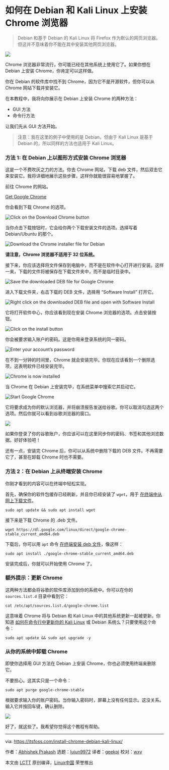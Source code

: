 [#]: subject: "How to Install Google Chrome on Debian and Kali Linux"
[#]: via: "https://itsfoss.com/install-chrome-debian-kali-linux/"
[#]: author: "Abhishek Prakash https://itsfoss.com/author/abhishek/"
[#]: collector: "lujun9972"
[#]: translator: "geekpi"
[#]: reviewer: "wxy"
[#]: publisher: "wxy"
[#]: url: "https://linux.cn/article-13895-1.html"

如何在 Debian 和 Kali Linux 上安装 Chrome 浏览器
======

> Debian 和基于 Debian 的 Kali Linux 将 Firefox 作为默认的网页浏览器。但这并不意味着你不能在其中安装其他网页浏览器。

![](https://img.linux.net.cn/data/attachment/album/202110/18/175716cfvxnvf05b5je1ax.jpg)

Chrome 浏览器非常流行，你可能已经在其他系统上使用它了。如果你想在 Debian 上安装 Chrome，你肯定可以这样做。

你在 Debian 的软件库中找不到 Chrome，因为它不是开源软件，但你可以从 Chrome 网站下载并安装它。

在本教程中，我将向你展示在 Debian 上安装 Chrome 的两种方法：

  * GUI 方法
  * 命令行方法

让我们先从 GUI 方法开始。

> 注意：我在这里的例子中使用的是 Debian，但由于 Kali Linux 是基于 Debian 的，所以同样的方法也适用于 Kali Linux。

### 方法 1: 在 Debian 上以图形方式安装 Chrome 浏览器

这是一个不费吹灰之力的方法。你去 Chrome 网站，下载 deb 文件，然后双击它来安装它。我将详细地展示这些步骤，这样你就能很容易地掌握了。

前往  Chrome 的网站。

[Get Google Chrome][1]

你会看到下载 Chrome 的选项。

![Click on the Download Chrome button][2]

当你点击下载按钮时，它会给你两个下载安装文件的选项。选择写着 Debian/Ubuntu 的那个。

![Download the Chrome installer file for Debian][3]

**请注意，Chrome 浏览器不适用于 32 位系统。**

接下来，你应该选择将文件保存到电脑中，而不是在软件中心打开进行安装。这样一来，下载的文件将被保存在下载文件夹中，而不是临时目录中。

![Save the downloaded DEB file for Google Chrome][4]

进入下载文件夹，右击下载的 DEB 文件，选择用 “Software Install” 打开它。

![Right click on the downloaded DEB file and open with Software Install][5]

它将打开软件中心，你应该看到现在安装 Chrome 浏览器的选项。点击安装按钮。

![Click on the install button][6]

你会被要求输入账户的密码。这是你用来登录系统的同一密码。

![Enter your account’s password][7]

在不到一分钟的时间里，Chrome 就会安装完毕。你现在应该看到一个删除选项，这表明软件已经安装完毕。

![Chrome is now installed][8]

当 Chrome 在 Debian 上安装完毕，在系统菜单中搜索它并启动它。

![Start Google Chrome][9]

它将要求成为你的默认浏览器，并将崩溃报告发送给谷歌。你可以取消勾选这两个选项。然后你就可以看到谷歌浏览器的窗口。

![][10]

如果你登录了你的谷歌账户，你应该可以在这里同步你的密码、书签和其他浏览数据。好好体验吧！

还有一点，安装完 Chrome 后，你可以从系统中删除下载的 DEB 文件。不再需要它了，甚至在卸载 Chrome 时也不需要。

### 方法 2：在 Debian 上从终端安装 Chrome

你刚才看到的内容可以在终端中轻松实现。

首先，确保你的软件包缓存已经刷新，并且你已经安装了 `wget`，用于 [在终端中从网上下载文件][11]。

```
sudo apt update && sudo apt install wget
```

接下来是下载 Chrome 的 .deb 文件。

```
wget https://dl.google.com/linux/direct/google-chrome-stable_current_amd64.deb
```

下载后，你可以用 `apt` 命令 [在终端安装 deb 文件][12]，像这样：

```
sudo apt install ./google-chrome-stable_current_amd64.deb
```

安装完成后，你就可以开始使用 Chrome 了。

### 额外提示：更新 Chrome

这两种方法都会将谷歌的软件库添加到你的系统中。你可以在你的 `sources.list.d` 目录中看到它：

```
cat /etc/apt/sources.list.d/google-chrome.list
```

这意味着 Chrome 将与 Debian 和 Kali Linux 中的其他系统更新一起被更新。你知道 [如何在命令行中更新你的 Kali Linux][13] 或 Debian 系统么？只要使用这个命令：

```
sudo apt update && sudo apt upgrade -y
```

### 从你的系统中卸载 Chrome

即使你选择用 GUI 方法在 Debian 上安装 Chrome，你也必须使用终端来删除它。

不要担心。这其实只是一个命令：

```
sudo apt purge google-chrome-stable
```

根据要求输入你的账户密码。当你输入密码时，屏幕上没有任何显示。这没关系。输入它并按回车键，确认删除。

![][14]

好了，就这些了。我希望你觉得这个教程有帮助。

--------------------------------------------------------------------------------

via: https://itsfoss.com/install-chrome-debian-kali-linux/

作者：[Abhishek Prakash][a]
选题：[lujun9972][b]
译者：[geekpi](https://github.com/geekpi)
校对：[wxy](https://github.com/wxy)

本文由 [LCTT](https://github.com/LCTT/TranslateProject) 原创编译，[Linux中国](https://linux.cn/) 荣誉推出

[a]: https://itsfoss.com/author/abhishek/
[b]: https://github.com/lujun9972
[1]: https://www.google.com/chrome/
[2]: https://i2.wp.com/itsfoss.com/wp-content/uploads/2021/09/download-chrome-on-debian.webp?resize=800%2C344&ssl=1
[3]: https://i0.wp.com/itsfoss.com/wp-content/uploads/2021/09/downloading-google-chrome.webp?resize=800%2C512&ssl=1
[4]: https://i2.wp.com/itsfoss.com/wp-content/uploads/2021/09/save-downloaded-chrome-installer-file-debian.webp?resize=800%2C430&ssl=1
[5]: https://i0.wp.com/itsfoss.com/wp-content/uploads/2021/09/open-deb-file-with-software-install.webp?resize=800%2C419&ssl=1
[6]: https://i2.wp.com/itsfoss.com/wp-content/uploads/2021/09/installing-chrome-debian.webp?resize=800%2C408&ssl=1
[7]: https://i2.wp.com/itsfoss.com/wp-content/uploads/2021/09/enter-account-password-while-installing-deb-file.webp?resize=800%2C420&ssl=1
[8]: https://i1.wp.com/itsfoss.com/wp-content/uploads/2021/09/chrome-installed-debian.webp?resize=800%2C384&ssl=1
[9]: https://i0.wp.com/itsfoss.com/wp-content/uploads/2021/09/start-chrome-debian.webp?resize=800%2C276&ssl=1
[10]: https://i1.wp.com/itsfoss.com/wp-content/uploads/2021/09/Chrom-in-Debian.webp?resize=800%2C450&ssl=1
[11]: https://itsfoss.com/download-files-from-linux-terminal/
[12]: https://itsfoss.com/install-deb-files-ubuntu/
[13]: https://linuxhandbook.com/update-kali-linux/
[14]: https://i0.wp.com/itsfoss.com/wp-content/uploads/2021/09/remove-google-chrome-ubuntu.webp?resize=800%2C450&ssl=1

